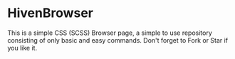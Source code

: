 # HivenBrowser
This is a simple CSS (SCSS) Browser page, a simple to use repository consisting of only basic and easy commands. Don't forget to Fork or Star if you like it.
